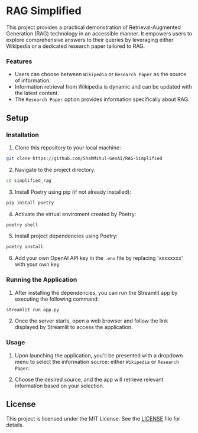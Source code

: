 # RAG Simplified

This project provides a practical demonstration of Retrieval-Augmented Generation (RAG) technology in an accessible manner. It empowers users to explore comprehensive answers to their queries by leveraging either Wikipedia or a dedicated research paper tailored to RAG.

### Features
- Users can choose between `Wikipedia` or `Research Paper` as the source of information.
- Information retrieval from Wikipedia is dynamic and can be updated with the latest content.
- The `Research Paper` option provides information specifically about RAG.

## Setup

### Installation
1. Clone this repository to your local machine:
```bash
git clone https://github.com/ShahMitul-GenAI/RAG-Simplified
```

2. Navigate to the project directory:
```bash
cd simplified_rag
```

3. Install Poetry using pip (if not already installed):
```bash
pip install poetry
```

4. Activate the virtual enviroment created by Poetry:
```bash
poetry shell
```

5. Install project dependencies using Poetry:
```bash
poetry install
```

6. Add your own OpenAI API key in the `.env` file by replacing 'xxxxxxxx' with your own key. 

### Running the Application
1. After installing the dependencies, you can run the Streamlit app by executing the following command:
```bash
streamlit run app.py
```

2. Once the server starts, open a web browser and follow the link displayed by Streamlit to access the application.

### Usage
1. Upon launching the application, you'll be presented with a dropdown menu to select the information source: either `Wikipedia` or `Research Paper`.

2. Choose the desired source, and the app will retrieve relevant information based on your selection.

## License
This project is licensed under the MIT License. See the [LICENSE](LICENSE) file for details.

